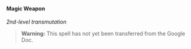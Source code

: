 #### Magic Weapon
<!-- markdownlint-disable-next-line no-emphasis-as-heading -->
_2nd-level transmutation_

> **Warning:**
> This spell has not yet been transferred from the Google Doc.
